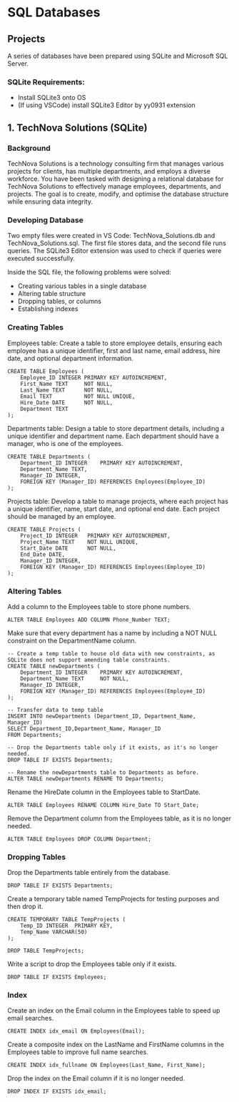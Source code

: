 # SQL Databases

## Projects

A series of databases have been prepared using SQLite and Microsoft SQL Server.


### SQLite Requirements:
 - Install SQLite3 onto OS
 - (If using VSCode) install SQLite3 Editor by yy0931 extension


## 1. TechNova Solutions (SQLite)

### Background

TechNova Solutions is a technology consulting firm that manages various projects for clients, has multiple departments, and employs a diverse workforce. You have been tasked with designing a relational database for TechNova Solutions to effectively manage employees, departments, and projects. The goal is to create, modify, and optimise the database structure while ensuring data integrity.


### Developing Database

Two empty files were created in VS Code: TechNova_Solutions.db and TechNova_Solutions.sql. The first file stores data, and the second file runs queries. The SQLite3 Editor extension was used to check if queries were executed successfully.

Inside the SQL file, the following problems were solved:
 - Creating various tables in a single database
 - Altering table structure
 - Dropping tables, or columns
 - Establishing indexes


### Creating Tables

Employees table: Create a table to store employee details, ensuring each employee has a unique identifier, first and last name, email address, hire date, and optional department information.
```
CREATE TABLE Employees (
    Employee_ID INTEGER PRIMARY KEY AUTOINCREMENT,
    First_Name TEXT     NOT NULL,
    Last_Name TEXT      NOT NULL,
    Email TEXT          NOT NULL UNIQUE,
    Hire_Date DATE      NOT NULL,
    Department TEXT
);
```


Departments table: Design a table to store department details, including a unique identifier and department name. Each department should have a manager, who is one of the employees.
```
CREATE TABLE Departments (
    Department_ID INTEGER    PRIMARY KEY AUTOINCREMENT,
    Department_Name TEXT,
    Manager_ID INTEGER,
    FOREIGN KEY (Manager_ID) REFERENCES Employees(Employee_ID)
);
```


Projects table: Develop a table to manage projects, where each project has a unique identifier, name, start date, and optional end date. Each project should be managed by an employee.
```
CREATE TABLE Projects (
    Project_ID INTEGER   PRIMARY KEY AUTOINCREMENT,
    Project_Name TEXT    NOT NULL UNIQUE,
    Start_Date DATE      NOT NULL,
    End_Date DATE,
    Manager_ID INTEGER,
    FOREIGN KEY (Manager_ID) REFERENCES Employees(Employee_ID)
);
```



### Altering Tables

Add a column to the Employees table to store phone numbers.
```
ALTER TABLE Employees ADD COLUMN Phone_Number TEXT;
```


Make sure that every department has a name by including a NOT NULL constraint on the DepartmentName column.
```
-- Create a temp table to house old data with new constraints, as SQLite does not support amending table constraints.
CREATE TABLE newDepartments (
    Department_ID INTEGER    PRIMARY KEY AUTOINCREMENT,
    Department_Name TEXT     NOT NULL,
    Manager_ID INTEGER,
    FOREIGN KEY (Manager_ID) REFERENCES Employees(Employee_ID)
);

-- Transfer data to temp table
INSERT INTO newDepartments (Department_ID, Department_Name, Manager_ID)
SELECT Department_ID,Department_Name, Manager_ID
FROM Departments;

-- Drop the Departments table only if it exists, as it's no longer needed.
DROP TABLE IF EXISTS Departments;

-- Rename the newDepartments table to Departments as before.
ALTER TABLE newDepartments RENAME TO Departments;
```


Rename the HireDate column in the Employees table to StartDate.
```
ALTER TABLE Employees RENAME COLUMN Hire_Date TO Start_Date;
```


Remove the Department column from the Employees table, as it is no longer needed.
```
ALTER TABLE Employees DROP COLUMN Department;
```



### Dropping Tables

Drop the Departments table entirely from the database.
```
DROP TABLE IF EXISTS Departments;
```


Create a temporary table named TempProjects for testing purposes and then drop it.
```
CREATE TEMPORARY TABLE TempProjects (
    Temp_ID INTEGER  PRIMARY KEY,
    Temp_Name VARCHAR(50)
);

DROP TABLE TempProjects;
```


Write a script to drop the Employees table only if it exists.
```
DROP TABLE IF EXISTS Employees;
```


### Index

Create an index on the Email column in the Employees table to speed up email searches.
```
CREATE INDEX idx_email ON Employees(Email);
```


Create a composite index on the LastName and FirstName columns in the Employees table to improve full name searches.
```
CREATE INDEX idx_fullname ON Employees(Last_Name, First_Name);
```


Drop the index on the Email column if it is no longer needed.
```
DROP INDEX IF EXISTS idx_email;
```

